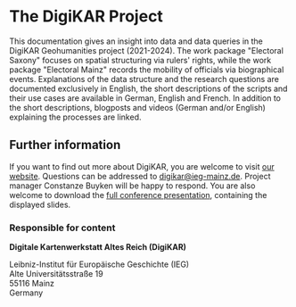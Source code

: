 # The DigiKAR Project

This documentation gives an insight into data and data queries in the DigiKAR Geohumanities project (2021-2024). The work package "Electoral Saxony" focuses on spatial structuring via rulers' rights, while the work package "Electoral Mainz" records the mobility of officials via biographical events. Explanations of the data structure and the research questions are documented exclusively in English, the short descriptions of the scripts and their use cases are available in German, English and French. In addition to the short descriptions, blogposts and videos (German and/or English) explaining the processes are linked.

## Further information

If you want to find out more about DigiKAR, you are welcome to visit [our website](https://digikar.eu/). Questions can be addressed to [digikar@ieg-mainz.de](mailto:digikar@ieg-mainz.de). Project manager Constanze Buyken will be happy to respond.
You are also welcome to download the [full conference presentation](https://insulae.hypotheses.org/files/2022/08/Blog_VisualizationAsExploration.pdf), containing the displayed slides.

### Responsible for content

**Digitale Kartenwerkstatt Altes Reich (DigiKAR)**

Leibniz-Institut für Europäische Geschichte (IEG)\
Alte Universitätsstraße 19\
55116 Mainz\
Germany
